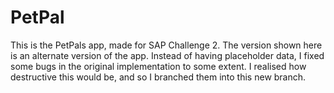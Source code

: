 # PetPal
This is the PetPals app, made for SAP Challenge 2.
The version shown here is an alternate version of the app.
Instead of having placeholder data, I fixed some bugs in the original implementation to some extent.
I realised how destructive this would be, and so I branched them into this new branch.
